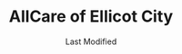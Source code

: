 ---
layout: location-page
date: Last Modified
description: "Local COVID-19 testing is available at AllCare of Ellicot City in Ellicot City, Maryland, USA."
permalink: "locations/maryland/ellicot-city/allcare-of-ellicot-city/"
tags:
  - locations
  - maryland
title: AllCare of Ellicot City
uniqueName: allcare-of-ellicot-city
state: Maryland
stateAbbr: MD
hood: "Ellicot City"
address: "9396 Baltimore National Pike"
city: "Ellicot City"
zip: "21042"
zipsNearby: "19953 19709 19734 19964 15468 17301 17302 17303 17304 17502 17503 17504 17306 17375 17307 17214 17309 17310 17311 17512 17516 17312 17313 17314 17019 17518 17316 17317 17318 17319 17320 17321 17222 17322 17323 17324 17325 17327 17329 17528 17225 17331 17332 17333 17334 17335 17532 17337 17536 17537 17601 17602 17603 17604 17605 17606 17607 17608 17611 17622 17699 17538 17339 17340 17342 17343 17344 17345 17547 17235 17550 17551 17237 17065 17552 17554 17347 17349 17350 17352 17560 17353 17563 17565 17566 17247 17355 17356 17568 17570 17358 17250 17360 17256 17361 17575 17261 17354 17362 17263 17363 17579 17364 17983 17582 17268 17365 17583 17584 17366 17585 17368 17315 17401 17402 17403 17404 17405 17406 17407 17408 17415 17370 17371 17372 17272 19351 19352 19360 19362 19363 25414 25419 25423 25410 25425 25430 25401 25402 25403 25404 25405 25432 25438 25441 25442 25443 25446 20001 20002 20003 20004 20005 20006 20007 20008 20009 20010 20011 20012 20013 20015 20016 20017 20018 20019 20020 20022 20023 20024 20026 20027 20029 20030 20032 20033 20035 20036 20037 20038 20039 20040 20041 20042 20043 20044 20045 20046 20047 20049 20050 20051 20052 20053 20055 20056 20057 20058 20059 20060 20061 20062 20063 20064 20065 20066 20067 20068 20069 20070 20071 20073 20074 20075 20076 20077 20078 20080 20081 20082 20088 20090 20091 20097 20098 20201 20202 20203 20204 20206 20207 20208 20210 20211 20212 20213 20214 20215 20216 20217 20218 20219 20220 20221 20222 20223 20224 20226 20227 20228 20229 20230 20232 20233 20235 20237 20238 20239 20240 20241 20242 20244 20245 20250 20251 20254 20260 20261 20262 20265 20266 20268 20270 20277 20289 20299 20301 20303 20306 20307 20310 20314 20317 20318 20319 20330 20340 20350 20355 20370 20372 20373 20374 20375 20376 20380 20388 20389 20390 20391 20392 20393 20394 20395 20398 20401 20402 20403 20404 20405 20406 20407 20408 20409 20410 20411 20412 20413 20414 20415 20416 20417 20418 20419 20420 20421 20422 20423 20424 20425 20426 20427 20428 20429 20431 20433 20434 20435 20436 20437 20439 20440 20441 20442 20444 20447 20451 20453 20456 20460 20463 20468 20469 20470 20472 20500 20501 20502 20503 20504 20505 20506 20507 20508 20509 20510 20511 20515 20520 20521 20522 20523 20524 20525 20526 20527 20528 20529 20530 20531 20532 20533 20534 20535 20536 20537 20538 20539 20540 20541 20542 20543 20544 20546 20547 20548 20549 20551 20552 20553 20554 20555 20557 20558 20559 20560 20565 20566 20570 20571 20572 20573 20575 20576 20577 20578 20579 20580 20581 20585 20586 20590 20591 20593 20594 20597 20599 20607 20701 20608 20861 20862 20838 20610 20839 20611 20704 20705 20612 20810 20811 20813 20814 20815 20816 20817 20824 20825 20827 20889 20892 20894 20710 20715 20716 20717 20718 20719 20720 20721 20841 20613 20722 20833 20615 20616 20617 20866 20818 20731 20743 20747 20753 20791 20799 20622 20623 20732 20733 20871 20735 20740 20741 20742 20872 20751 20842 20754 20632 20755 20744 20745 20749 20750 20758 20759 20877 20878 20879 20882 20883 20884 20885 20886 20898 20899 20765 20896 20874 20875 20876 20812 20769 20768 20770 20771 20776 20635 20777 20637 20639 20781 20782 20783 20784 20785 20787 20788 20640 20643 20794 20891 20895 20703 20706 20646 20707 20708 20709 20723 20724 20725 20726 20711 20658 20659 20712 20662 20714 20830 20832 20736 20675 20837 20676 20677 20678 20697 20790 20797 20737 20738 20847 20848 20849 20850 20851 20852 20853 20854 20855 20857 20859 20685 20860 20763 20764 20901 20902 20903 20904 20905 20906 20907 20908 20910 20911 20912 20913 20914 20915 20916 20918 20993 20997 20868 20897 20689 20746 20748 20752 20757 20762 20779 20772 20773 20774 20775 20792 20601 20602 20603 20604 20880 20693 20778 20695 20588 20598 21001 21005 21010 21009 21710 21401 21403 21404 21405 21409 21411 21412 21402 21012 21013 21092 21201 21202 21203 21204 21205 21206 21207 21208 21209 21210 21211 21212 21213 21214 21215 21216 21217 21218 21219 21220 21221 21222 21223 21224 21225 21226 21227 21228 21229 21230 21231 21233 21234 21235 21236 21237 21239 21240 21241 21244 21250 21251 21252 21263 21264 21270 21273 21275 21278 21279 21280 21281 21282 21284 21285 21286 21287 21288 21289 21290 21297 21298 21607 21014 21015 21017 21018 21609 21610 21713 21020 21612 21714 21022 21715 21716 21758 21717 21718 21023 21719 21720 21913 21617 21914 21027 21915 21619 21620 21690 21721 21916 21623 21656 21028 21029 21030 21031 21065 21917 21044 21045 21046 21918 21625 21114 21032 21628 21034 21035 21036 21629 21919 21601 21037 21040 21920 21921 21922 21041 21042 21043 21727 21733 21047 21048 21050 21051 21052 21701 21702 21703 21704 21705 21709 21053 21734 21635 21054 21930 21056 21057 21060 21061 21062 21737 21738 21071 21636 21638 21639 21740 21741 21742 21746 21747 21748 21749 21074 21075 21076 21077 21078 21640 21641 21082 21644 21084 21755 21085 21756 21645 21757 21087 21759 21762 21090 21723 21765 21093 21094 21088 21102 21649 21105 21650 21767 21106 21769 21108 21651 21111 21770 21771 21773 21652 21653 21754 21774 21775 21776 21901 21113 21117 21654 21120 21122 21123 21128 21130 21902 21903 21131 21777 21904 21132 21657 21658 21133 21136 21139 21660 21911 21140 21661 21778 21779 21662 21780 21781 21624 21647 21663 21144 21146 21782 21665 21150 21783 21152 21153 21666 21667 21154 21668 21784 21787 21670 21788 21671 21673 21790 21791 21792 21155 21156 21793 21912 21794 21157 21158 21160 21161 21162 21795 21676 21797 21798 21104 21163 21678 21679 20105 22301 22302 22303 22304 22305 22306 22307 22308 22309 22310 22311 22312 22313 22314 22315 22320 22331 22332 22333 22334 22003 22201 22202 22203 22204 22205 22206 22207 22209 22210 22211 22212 22213 22214 22215 22216 22217 22219 22222 22225 22226 22227 22230 22240 22241 22242 22243 22244 22245 22246 20146 20147 20148 20149 20135 20136 20137 20143 20120 20121 20122 20124 20101 20102 20103 20104 20189 22025 22026 20151 20152 20153 22030 22031 22032 22033 22034 22035 22036 22037 22038 22039 22040 22041 22042 22043 22044 22046 22060 20155 20156 22066 20158 20159 20168 20169 20170 20171 20172 20190 20191 20192 20194 20195 20196 22095 22096 20175 20176 20177 20178 22079 22199 20180 22067 22101 22102 22103 22106 22107 22108 22109 20108 20109 20110 20111 20112 20113 20115 20116 20117 20118 22121 22122 20181 20182 22081 22082 22116 22119 22125 20129 20131 20132 20134 20160 22134 22135 22118 20141 20142 22009 22015 22150 22151 22152 22153 22156 22158 22159 22160 22161 20163 20164 20165 20166 20167 20198 22172 20184 20185 22027 22124 22180 22181 22182 22183 22185 20197 22191 22192 22193 22194 22195 56901 56902 56904 56915 56920 56933 56944 56945 56950 56965 56972 20107 20193 20199 21098 21260 21261 17326 21265 21268 21274 21283 21606 21681 21682 21683 21684 21685 21686 21687 21688 22047 22092 22093 22120 22184 22218 22223 22229 22234 22321 22336 25429" 
mapUrl: "http://maps.apple.com/?q=AllCare+of+Ellicot+City&address=9396+Baltimore+National+Pike,Ellicot+City,Maryland,21042"
locationType: Drive-thru
phone: "410-480-9110"
website: "https://allcarefamilymed.com/coronavirus"
onlineBooking: true
closed: undefined
closedUpdate: April 18th, 2020
notes: "By appointment only. For all members of the community. Requires phone screen."
days: Everyday
hours: Noon-1PM
ctaMessage: Schedule a test
ctaUrl: "https://allcarefamilymed.com/coronavirus"
---